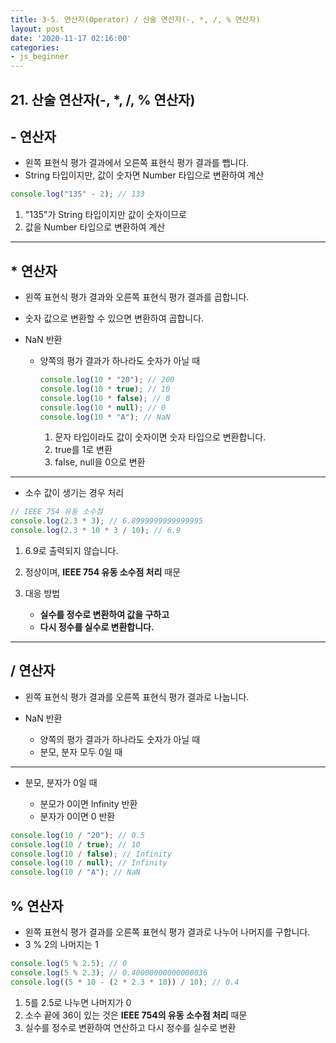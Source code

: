 ```yaml
---
title: 3-5. 연산자(Operator) / 산술 연산자(-, *, /, % 연산자)
layout: post
date: '2020-11-17 02:16:00'
categories:
- js_beginner
---
```


## 21. 산술 연산자(-, *, /, % 연산자)

## - 연산자

* 왼쪽 표현식 평가 결과에서 오른쪽 표현식 평가 결과를 뺍니다.
* String 타입이지만, 값이 숫자면 Number 타입으로 변환하여 계산

```javascript
console.log("135" - 2); // 133
```

1. "135"가 String 타입이지만 값이 숫자이므로
2. 값을 Number 타입으로 변환하여 계산

---

## * 연산자

* 왼쪽 표현식 평가 결과와 오른쪽 표현식 평가 결과를 곱합니다.
* 숫자 값으로 변환할 수 있으면 변환하여 곱합니다.
* NaN 반환

    * 양쪽의 평가 결과가 하나라도 숫자가 아닐 때
    
        ```javascript
        console.log(10 * "20"); // 200
        console.log(10 * true); // 10
        console.log(10 * false); // 0
        console.log(10 * null); // 0
        console.log(10 * "A"); // NaN
        ```
        
        1. 문자 타입이라도 값이 숫자이면 숫자 타입으로 변환합니다.
        2. true를 1로 변환
        3. false, null을 0으로 변환
    
---

* 소수 값이 생기는 경우 처리

```javascript
// IEEE 754 유동 소수점
console.log(2.3 * 3); // 6.8999999999999995
console.log(2.3 * 10 * 3 / 10); // 6.9
```

1. 6.9로 출력되지 않습니다.
2. 정상이며, **IEEE 754 유동 소수점 처리** 때문
3. 대응 방법

    * **실수를 정수로 변환하여 값을 구하고**
    * **다시 정수를 실수로 변환합니다.**
    
---

## / 연산자

* 왼쪽 표현식 평가 결과를 오른쪽 표현식 평가 결과로 나눕니다.
* NaN 반환

    * 양쪽의 평가 결과가 하나라도 숫자가 아닐 때
    * 분모, 분자 모두 0일 때
    
---

* 분모, 분자가 0일 때

    * 분모가 0이면 Infinity 반환
    * 분자가 0이면 0 반환
    
```javascript
console.log(10 / "20"); // 0.5
console.log(10 / true); // 10
console.log(10 / false); // Infinity
console.log(10 / null); // Infinity
console.log(10 / "A"); // NaN
```

## % 연산자

* 왼쪽 표현식 평가 결과를 오른쪽 표현식 평가 결과로 나누어 나머지를 구합니다.  
* 3 % 2의 나머지는 1

```javascript
console.log(5 % 2.5); // 0
console.log(5 % 2.3); // 0.40000000000000036
console.log((5 * 10 - (2 * 2.3 * 10)) / 10); // 0.4
```

1. 5를 2.5로 나누면 나머지가 0
2. 소수 끝에 36이 있는 것은 **IEEE 754의 유동 소수점 처리** 때문
3. 실수를 정수로 변환하여 연산하고 다시 정수를 실수로 변환